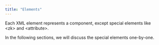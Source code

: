 ```yaml
---
title: "Elements"
---
```


Each XML element represents a component, except special elements like
\<zk\> and \<attribute\>.

In the following sections, we will discuss the special elements
one-by-one.
